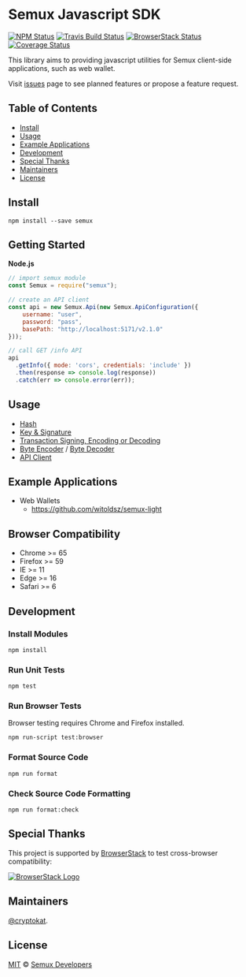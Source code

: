 # Semux Javascript SDK

[![NPM Status](https://img.shields.io/npm/v/semux.svg)](https://www.npmjs.com/package/semux)
[![Travis Build Status](https://travis-ci.org/semuxproject/semux-js-sdk.svg?branch=master)](https://travis-ci.org/semuxproject/semux-js-sdk)
[![BrowserStack Status](https://www.browserstack.com/automate/badge.svg?badge_key=eEVtNGR5NjNKcGdaMVp6N1RldVJsTmRpTTNQeGtQbVlvNER1R2dLWjlyST0tLTlQeG9WSlpJam8xOUIvYUc5NlBNN2c9PQ==--05e005a64351ce1375536b9931466c99c023ac13)](https://www.browserstack.com/automate/public-build/eEVtNGR5NjNKcGdaMVp6N1RldVJsTmRpTTNQeGtQbVlvNER1R2dLWjlyST0tLTlQeG9WSlpJam8xOUIvYUc5NlBNN2c9PQ==--05e005a64351ce1375536b9931466c99c023ac13)
[![Coverage Status](https://coveralls.io/repos/github/semuxproject/semux-js-sdk/badge.svg?branch=master)](https://coveralls.io/github/semuxproject/semux-js-sdk?branch=master)

This library aims to providing javascript utilities for Semux client-side applications, such as web wallet.

Visit [issues](https://github.com/semuxproject/semux-js-sdk/issues) page to see planned features or propose a feature request.

## Table of Contents

- [Install](#install)
- [Usage](#usage)
- [Example Applications](#example-applications)
- [Development](#development)
- [Special Thanks](#special-thanks)
- [Maintainers](#maintainers)
- [License](#license)

## Install

```
npm install --save semux
```

## Getting Started

**Node.js**

```javascript
// import semux module
const Semux = require("semux");

// create an API client
const api = new Semux.Api(new Semux.ApiConfiguration({
    username: "user",
    password: "pass",
    basePath: "http://localhost:5171/v2.1.0"
}));

// call GET /info API
api
  .getInfo({ mode: 'cors', credentials: 'include' })
  .then(response => console.log(response))
  .catch(err => console.error(err));
```

## Usage

- [Hash](https://github.com/semuxproject/semux-js-sdk/blob/master/lib/Hash.spec.ts)
- [Key & Signature](https://github.com/semuxproject/semux-js-sdk/blob/master/lib/Key.spec.ts)
- [Transaction Signing, Encoding or Decoding](https://github.com/semuxproject/semux-js-sdk/blob/master/lib/Transaction.spec.ts)
- [Byte Encoder](https://github.com/semuxproject/semux-js-sdk/blob/master/lib/SimpleDecoder.spec.ts) / [Byte Decoder](https://github.com/semuxproject/semux-js-sdk/blob/master/lib/SimpleDecoder.spec.ts)
- [API Client](https://github.com/semuxproject/semux-js-sdk/blob/master/lib/api/api.spec.ts)

## Example Applications

- Web Wallets
  - https://github.com/witoldsz/semux-light

## Browser Compatibility

- Chrome >= 65
- Firefox >= 59
- IE >= 11
- Edge >= 16
- Safari >= 6

## Development

### Install Modules

```
npm install
```

### Run Unit Tests

```
npm test
``` 

### Run Browser Tests

Browser testing requires Chrome and Firefox installed.

```
npm run-script test:browser
```

### Format Source Code

```
npm run format
```

### Check Source Code Formatting

```
npm run format:check
```

## Special Thanks

This project is supported by [BrowserStack](https://www.browserstack.com/) to test cross-browser compatibility:

[![BrowserStack Logo](https://i.imgur.com/tssTLRk.png)](https://www.browserstack.com/)

## Maintainers

[@cryptokat](https://github.com/cryptokat/).

## License

[MIT](LICENSE) © [Semux Developers](https://github.com/semuxproject)
